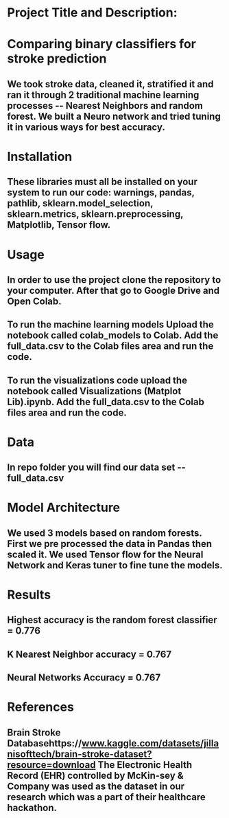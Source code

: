 # Project Title and Description:

# Comparing binary classifiers for stroke prediction
## We took stroke data, cleaned it, stratified it and ran it through 2 traditional machine learning processes -- Nearest Neighbors and random forest. We built a Neuro network and tried tuning it in various ways for best accuracy.

# Installation
## These libraries must all be installed on your system to run our code: warnings, pandas, pathlib, sklearn.model_selection, sklearn.metrics, sklearn.preprocessing, Matplotlib, Tensor flow.

# Usage
## In order to use the project clone the repository to your computer. After that go to Google Drive and Open Colab. 
## To run the machine learning models Upload the notebook called colab_models to Colab. Add the full_data.csv to the Colab files area and run the code.
## To run the visualizations code upload the notebook called Visualizations (Matplot Lib).ipynb. Add the full_data.csv to the Colab files area and run the code.

# Data 
## In repo folder you will find our data set -- full_data.csv

# Model Architecture
## We used 3 models based on random forests. First we pre processed the data in Pandas then scaled it. We used Tensor flow for the Neural Network and Keras tuner to fine tune the models. 

# Results
## Highest accuracy is the random forest classifier = 0.776

## K Nearest Neighbor accuracy = 0.767

## Neural Networks Accuracy = 0.767

# References
## Brain Stroke Databasehttps://www.kaggle.com/datasets/jillanisofttech/brain-stroke-dataset?resource=download The Electronic Health Record (EHR) controlled by McKin-sey & Company was used as the dataset in our research which was a part of their healthcare hackathon.




